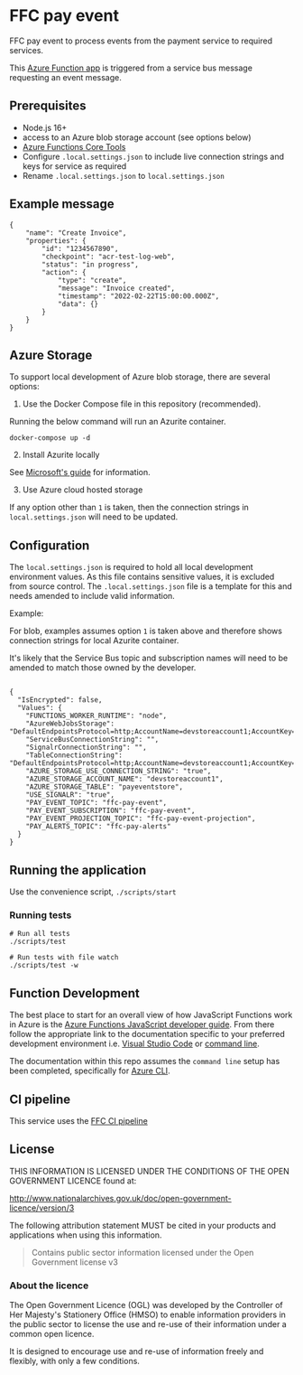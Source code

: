 # FFC pay event
FFC pay event to process events from the payment service to required services.

This [Azure Function app](https://azure.microsoft.com/en-gb/services/functions/) is triggered from a service bus message requesting an event message.

## Prerequisites

- Node.js 16+
- access to an Azure blob storage account (see options below)
- [Azure Functions Core Tools](https://docs.microsoft.com/en-us/azure/azure-functions/functions-run-local?tabs=v4%2Clinux%2Ccsharp%2Cportal%2Cbash)
- Configure `.local.settings.json` to include live connection strings and keys for service as required
- Rename `.local.settings.json` to `local.settings.json`

## Example message

```
{
	"name": "Create Invoice",
	"properties": {
		"id": "1234567890",
		"checkpoint": "acr-test-log-web",
		"status": "in progress",
		"action": {
			"type": "create",
			"message": "Invoice created",
			"timestamp": "2022-02-22T15:00:00.000Z",
			"data": {}
		}
	}
}
```

## Azure Storage

To support local development of Azure blob storage, there are several options:

1. Use the Docker Compose file in this repository (recommended).

Running the below command will run an Azurite container.

`docker-compose up -d`

2. Install Azurite locally

See [Microsoft's guide](https://docs.microsoft.com/en-us/azure/storage/common/storage-use-azurite?tabs=visual-studio) for information.

3. Use Azure cloud hosted storage

If any option other than `1` is taken, then the connection strings in `local.settings.json` will need to be updated.

## Configuration

The `local.settings.json` is required to hold all local development environment values. As this file contains sensitive values, it is excluded from source control. The `.local.settings.json` file is a template for this and needs amended to include valid information. 

Example:

For blob, examples assumes option `1` is taken above and therefore shows connection strings for local Azurite container.

It's likely that the Service Bus topic and subscription names will need to be amended to match those owned by the developer.

```

{
  "IsEncrypted": false,
  "Values": {
    "FUNCTIONS_WORKER_RUNTIME": "node",
    "AzureWebJobsStorage": "DefaultEndpointsProtocol=http;AccountName=devstoreaccount1;AccountKey=Eby8vdM02xNOcqFlqUwJPLlmEtlCDXJ1OUzFT50uSRZ6IFsuFq2UVErCz4I6tq/K1SZFPTOtr/KBHBeksoGMGw==;BlobEndpoint=http://127.0.0.1:10013/devstoreaccount1;QueueEndpoint=http://127.0.0.1:10014/devstoreaccount1;",
    "ServiceBusConnectionString": "",
    "SignalrConnectionString": "",
    "TableConnectionString": "DefaultEndpointsProtocol=http;AccountName=devstoreaccount1;AccountKey=Eby8vdM02xNOcqFlqUwJPLlmEtlCDXJ1OUzFT50uSRZ6IFsuFq2UVErCz4I6tq/K1SZFPTOtr/KBHBeksoGMGw==;TableEndpoint=http://127.0.0.1:10015/devstoreaccount1",
    "AZURE_STORAGE_USE_CONNECTION_STRING": "true",
    "AZURE_STORAGE_ACCOUNT_NAME": "devstoreaccount1",
    "AZURE_STORAGE_TABLE": "payeventstore",
    "USE_SIGNALR": "true",
    "PAY_EVENT_TOPIC": "ffc-pay-event",
    "PAY_EVENT_SUBSCRIPTION": "ffc-pay-event",
    "PAY_EVENT_PROJECTION_TOPIC": "ffc-pay-event-projection",
    "PAY_ALERTS_TOPIC": "ffc-pay-alerts"
  }
}

```

## Running the application

Use the convenience script, `./scripts/start`

### Running tests

```
# Run all tests
./scripts/test

# Run tests with file watch
./scripts/test -w
```

## Function Development

The best place to start for an overall view of how JavaScript Functions work in
Azure is the
[Azure Functions JavaScript developer guide](https://docs.microsoft.com/en-us/azure/azure-functions/functions-reference-node?tabs=v2).
From there follow the appropriate link to the documentation specific to
your preferred development environment i.e.
[Visual Studio Code](https://docs.microsoft.com/en-us/azure/azure-functions/create-first-function-vs-code-node)
or
[command line](https://docs.microsoft.com/en-us/azure/azure-functions/create-first-function-cli-node?tabs=azure-cli%2Cbrowser).

The documentation within this repo assumes the `command line` setup has been
completed, specifically for
[Azure CLI](https://docs.microsoft.com/en-us/cli/azure/install-azure-cli).


## CI pipeline

This service uses the [FFC CI pipeline](https://github.com/DEFRA/ffc-jenkins-pipeline-library)

## License

THIS INFORMATION IS LICENSED UNDER THE CONDITIONS OF THE OPEN GOVERNMENT
LICENCE found at:

<http://www.nationalarchives.gov.uk/doc/open-government-licence/version/3>

The following attribution statement MUST be cited in your products and
applications when using this information.

> Contains public sector information licensed under the Open Government license v3

### About the licence

The Open Government Licence (OGL) was developed by the Controller of Her Majesty's Stationery Office (HMSO) to enable information providers in the public sector to license the use and re-use of their information under a common open licence.

It is designed to encourage use and re-use of information freely and flexibly, with only a few conditions.
